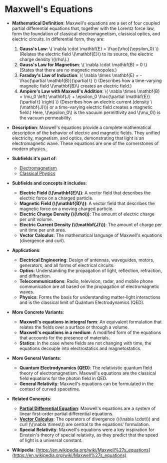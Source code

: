 # Maxwell's Equations

- **Mathematical Definition**: Maxwell's equations are a set of four coupled partial differential equations that, together with the Lorentz force law, form the foundation of classical electromagnetism, classical optics, and electric circuits. In differential form, they are:
    1.  **Gauss's Law**: \\( \nabla \cdot \mathbf{E} = \frac{\rho}{\epsilon_0} \\)
        (Relates the electric field \\(\mathbf{E}\\) to its source, the electric charge density \\(\rho\\).)
    2.  **Gauss's Law for Magnetism**: \\( \nabla \cdot \mathbf{B} = 0 \\)
        (States that there are no magnetic monopoles.)
    3.  **Faraday's Law of Induction**: \\( \nabla \times \mathbf{E} = -\frac{\partial \mathbf{B}}{\partial t} \\)
        (Describes how a time-varying magnetic field \\(\mathbf{B}\\) creates an electric field.)
    4.  **Ampère's Law with Maxwell's Addition**: \\( \nabla \times \mathbf{B} = \mu_0 \left( \mathbf{J} + \epsilon_0 \frac{\partial \mathbf{E}}{\partial t} \right) \\)
        (Describes how an electric current (density \\(\mathbf{J}\\)) or a time-varying electric field creates a magnetic field.)
    Here, \\(\epsilon_0\\) is the vacuum permittivity and \\(\mu_0\\) is the vacuum permeability.

- **Description**: Maxwell's equations provide a complete mathematical description of the behavior of electric and magnetic fields. They unified electricity, magnetism, and optics, demonstrating that light is an electromagnetic wave. These equations are one of the cornerstones of modern physics.

- **Subfields it's part of**:
    - [Electromagnetism](https://en.wikipedia.org/wiki/Electromagnetism)
    - [Classical Physics](https://en.wikipedia.org/wiki/Classical_physics)

- **Subfields and concepts it includes**:
    - **Electric Field (\\(\mathbf{E}\\))**: A vector field that describes the electric force on a charged particle.
    - **Magnetic Field (\\(\mathbf{B}\\))**: A vector field that describes the magnetic force on a moving charged particle.
    - **Electric Charge Density (\\(\rho\\))**: The amount of electric charge per unit volume.
    - **Electric Current Density (\\(\mathbf{J}\\))**: The amount of charge per unit time per unit area.
    - **Vector Calculus**: The mathematical language of Maxwell's equations (divergence and curl).

- **Applications**:
    - **Electrical Engineering**: Design of antennas, waveguides, motors, generators, and all forms of electrical circuits.
    - **Optics**: Understanding the propagation of light, reflection, refraction, and diffraction.
    - **Telecommunications**: Radio, television, radar, and mobile phone communication are all based on the propagation of electromagnetic waves.
    - **Physics**: Forms the basis for understanding matter-light interactions and is the classical limit of Quantum Electrodynamics (QED).

- **More Concrete Variants**:
    - **Maxwell's equations in integral form**: An equivalent formulation that relates the fields over a surface or through a volume.
    - **Maxwell's equations in a medium**: A modified form of the equations that accounts for the presence of materials.
    - **Statics**: In the case where fields are not changing with time, the equations decouple into electrostatics and magnetostatics.

- **More General Variants**:
    - **Quantum Electrodynamics (QED)**: The relativistic quantum field theory of electromagnetism. Maxwell's equations are the classical field equations for the photon field in QED.
    - **General Relativity**: Maxwell's equations can be formulated in the context of curved spacetime.

- **Related Concepts**:
    - **[Partial Differential Equation](../../applied_mathematics/differential_equations/pde.md)**: Maxwell's equations are a system of linear first-order partial differential equations.
    - **[Vector Calculus](../calculus/vector_calculus.md)**: The operators of divergence (\\(\nabla \cdot\\)) and curl (\\(\nabla \times\\)) are central to the equations' formulation.
    - **Special Relativity**: Maxwell's equations were a key inspiration for Einstein's theory of special relativity, as they predict that the speed of light is a universal constant.

- **Wikipedia**: [https://en.wikipedia.org/wiki/Maxwell%27s_equations](https://en.wikipedia.org/wiki/Maxwell%27s_equations)
